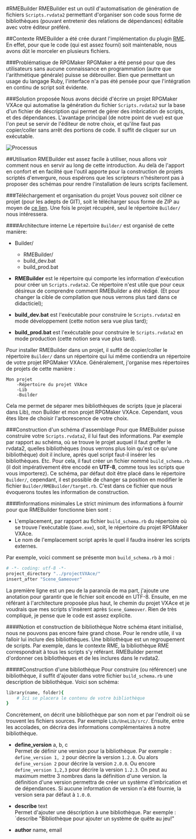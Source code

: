 #RMEBuilder
RMEBuilder est un outil d'automatisation de génération de fichiers `Scripts.rvdata2` permettant d'organiser son code sous forme de bibliothèques (pouvant entretenir des relations de dépendances) éditable avec votre éditeur préféré.

##Contexte
RMEBuilder a été crée durant l'implémentation du plugin [RME](https://www.github.com/funkywork/RME). En effet, pour que le code (qui est assez fourni) soit maintenable, nous avons dût le morceler en plusieurs fichiers.

###Problématique de RPGMaker
RPGMaker a été pensé pour que des utilisateurs sans aucune connaissance en programmation (autre que l'arithmétique générale) puisse se débrouiller. Bien que permettant un usage du langage Ruby, l'interface n'a pas été pensée pour que l'intégration en continu de script soit évidente.

###Solution proposée
Nous avons décidé d'écrire un projet RPGMaker VXAce qui automatise la génération du fichier `Scripts.rvdata2` sur la base d'un fichier de déscription qui permet de gérer des imbrication de scripts, et des dépendances. L'avantage principal (de notre point de vue) est que l'on peut se servir de l'éditeur de notre choix, et qu'ilne faut pas copier/coller sans arrêt des portions de code. Il suffit de cliquer sur un exécutable.

![Processus](http://funkywork.github.io/RMEBuilder/images/process.png)

##Utilisation
RMEBuilder est assez facile à utiliser, nous allons voir comment nous en servir au long de cette introduction. Au delà de l'apport en confort et en facilité que l'outil apporte pour la construction de projets scriptés d'envergure, nous espérons que les scripteurs n'hésiteront pas à proposer des schémas pour rendre l'installation de leurs scripts facilement.

###Téléchargement et organisation du projet
Vous pouvez soit clôner ce projet (pour les adepts de GIT), soit le télécharger sous forme de ZIP au moyen de [ce lien](https://github.com/funkywork/RMEBuilder/archive/master.zip). Une fois le projet récupéré, seul le répertoire `Builder/` nous intéressera.

####Architecture interne
Le répertoire `Builder/` est organisé de cette manière:

*    Builder/
     *   RMEBuilder/
	 *   build_dev.bat
	 *   build_prod.bat

*   __RMEBuilder__ est le répertoire qui comporte les information d'exécution pour créer un `Scripts.rvdata2`. Ce répertoire n'est utile que pour ceux désireux de comprendre comment RMEBuilder a été rédigé. (Et pour changer la cible de compilation que nous verrons plus tard dans ce didacticiel);
*   __build_dev.bat__ est l'exécutable pour construire le `Scripts.rvdata2` en mode développement (cette notion sera vue plus tard);
*   __build_prod.bat__ est l'exécutable pour construire le `Scripts.rvdata2` en mode production (cette notion sera vue plus tard).

Pour installer RMEBuilder dans un projet, il suffit de copier/coller le répertoire `Builder/` dans un répertoire qui lui même contiendra un répertoire de votre projet RPGMaker VXAce.
Généralement, j'organise mes répertoires de projets de cette manière :
```
Mon projet
	-Répertoire du projet VXAce
	-Lib
	-Builder
```
Cela me permet de séparer mes bibliothèques de scripts (que je placerai dans Lib), mon Builder et mon projet RPGMaker VXAce. Cependant, vous êtes libre de choisir l'arborescence de votre choix.

###Construction d'un schéma d'assemblage
Pour que RMEBuilder puisse construire votre `Scripts.rvdata2`, il lui faut des informations. Par exemple par rapport au schéma, où se trouve le projet auquel il faut greffer le rvdata2, quelles bibliothèques (nous verrons plus loin qu'est ce qu'une bibliothèque) doit il inclure, après quel script faut-il insérer les bibliothèques. Etc. Pour cela, il faut créer un fichier nommé `build_schema.rb` (il doit impérativement être encodé en __UTF-8__, comme tous les scripts que vous importerez). Ce schéma, par défaut doit être placé dans le répertoire `Builder/`, cependant, il est possible de changer sa position en modifier le fichier `Builder/RMEBuilder/target.rb`. C'est dans ce fichier que nous évoquerons toutes les information de construction.

####Informations minimales
Le strict minimum des informations à fournir pour que RMEBuilder fonctionne bien sont :
*   L'emplacement, par rapport au fichier `build_schema.rb` du répertoire où se trouve l'exécutable (`Game.exe`), soit, le répertoire du projet RPGMaker VXAce.
*   Le nom de l'emplacement script après le quel il faudra insérer les scripts externes.

Par exemple, voici comment se présente mon `build_schema.rb` à moi :
```ruby
# -*- coding: utf-8 -*-
project_directory "../projectVXAce/"
insert_after "Scene_Gameover"
```
La première ligne est un peu de la paranoïa de ma part, j'ajoute une anotation pour garantir que le fichier soit encodé en UTF-8. Ensuite, en me référant à l'architecture proposée plus haut, le chemin du projet VXAce et je voudrais que mes scripts s'insèrent après `Scene_Gameover`.
Rien de très compliqué, je pense que le code est assez explicite.

####Notion et construction de bibliothèque
Notre schéma étant initialisé, nous ne pouvons pas encore faire grand chose. Pour le rendre utile, il va falloir lui inclure des bibliothèques. Une bibliothèque est un regroupement de scripts. Par exemple, dans le contexte RME, la bibliothèque RME correspondrait à tous les scripts s'y référant.
RMEBuilder permet d'ordonner ces bibliothèques et de les inclures dans le rvdata2.

#####Construction d'une bibliothèque
Pour construire (ou référencer) une bibliothèque, il suffit d'ajouter dans votre
fichier `build_schema.rb` une description de bibliothèque. Voici son schéma:

```ruby
library(name, folder){
	# Ici se placera le contenu de votre bibliothèque
}
```

Concrètement, on décrit une bibliothèque par son nom et par l'endroit où se trouvent les fichiers sources. Par exemple `Lib/UneLib/src/`.
Ensuite, entre les accolades, on décrira des informations complémentaires à notre bibliothèque.

*   __define_version__ a, b, c  
    Permet de définir une version pour la bibliothèque. Par exemple :
	`define_version 1, 2` pour décrire la version `1.2.0`.
	Ou alors `define_version 2` pour décrire la version `2.0.0`. Ou encore `define_version 1,2,3` pour décrire la version `1.2.3`. On peut au maximum mettre 3 nombres dans la définition d'une version. la définition d'une version permettra de créer un système d'imbrication et de dépendances. Si aucune information de version n'a été fournie, la version sera par défaut à `1.0.0`.

*   __describe__ text  
   Permet d'ajouter une déscription à une bibliothèque. Par exemple : `describe "Bibliothèque pour ajouter un système de quête au jeu!"

*   __author__ name, email
	
